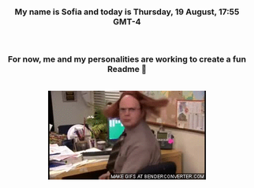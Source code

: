 


<div align="center">
<h3 >My name is Sofia and today is Thursday, 19 August, 17:55 GMT-4</h3><br>
<h3 >For now, me and my personalities are working to create a fun Readme 👋
</h3><br>
<img src='img/dwight.gif' alt='working...'/>
</div>
